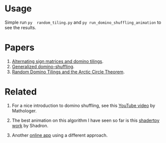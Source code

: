# Usage

Simple run `py  random_tiling.py` and `py run_domino_shuffling_animation` to see the results.

# Papers

1. [Alternating sign matrices and domino tilings](https://arxiv.org/abs/math/9201305).
2. [Generalized domino-shuffling](https://arxiv.org/abs/math/0111034).
3. [Random Domino Tilings and the Arctic Circle Theorem](https://arxiv.org/abs/math/9801068).

# Related

1. For a nice introduction to domino shuffling, see this [YouTube video](https://youtu.be/Yy7Q8IWNfHM) by Mathologer.

2. The best animation on this algorithm I have seen so far is this [shadertoy work](https://www.shadertoy.com/view/Wldyzj) by Shadron.

3. Another [online app](https://sites.uclouvain.be/aztecdiamond/) using a different approach.